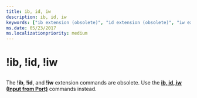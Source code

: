 ```yaml
---
title: ib, id, iw
description: ib, id, iw
keywords: ["ib extension (obsolete)", "id extension (obsolete)", "iw extension (obsolete)"]
ms.date: 05/23/2017
ms.localizationpriority: medium
---
```


# !ib, !id, !iw


## <span id="ddk__i__dbg"></span><span id="DDK__I__DBG"></span>


The **!ib**, **!id**, and **!iw** extension commands are obsolete. Use the [**ib, id, iw (Input from Port)**](ib--iw--id--input-from-port-.md) commands instead.

 

 





